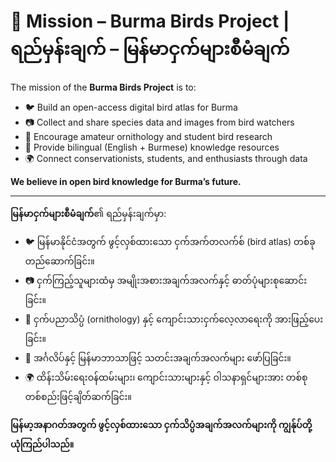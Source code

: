 # 🎯 Mission – Burma Birds Project | ရည်မှန်းချက် – မြန်မာငှက်များစီမံချက်

The mission of the **Burma Birds Project** is to:

- 🐦 Build an open-access digital bird atlas for Burma
- 📷 Collect and share species data and images from bird watchers
- 🧪 Encourage amateur ornithology and student bird research
- 💬 Provide bilingual (English + Burmese) knowledge resources
- 🌍 Connect conservationists, students, and enthusiasts through data

**We believe in open bird knowledge for Burma’s future.**

---

**မြန်မာငှက်များစီမံချက်**၏ ရည်မှန်းချက်မှာ:

- 🐦 မြန်မာနိုင်ငံအတွက် ဖွင့်လှစ်ထားသော ငှက်အက်တလက်စ် (bird atlas) တစ်ခုတည်ဆောက်ခြင်း။
- 📷 ငှက်ကြည့်သူများထံမှ အမျိုးအစားအချက်အလက်နှင့် ဓာတ်ပုံများစုဆောင်းခြင်း။
- 🧪 ငှက်ပညာသိပ္ပံ (ornithology) နှင့် ကျောင်းသားငှက်လေ့လာရေးကို အားဖြည့်ပေးခြင်း။
- 💬 အင်္ဂလိပ်နှင့် မြန်မာဘာသာဖြင့် သတင်းအချက်အလက်များ ဖော်ပြခြင်း။
- 🌍 ထိန်းသိမ်းရေးဝန်ထမ်းများ၊ ကျောင်းသားများနှင့် ဝါသနာရှင်များအား တစ်စုတစ်စည်းဖြင့်ချိတ်ဆက်ခြင်း။

**မြန်မာ့အနာဂတ်အတွက် ဖွင့်လှစ်ထားသော ငှက်သိပ္ပံအချက်အလက်များကို ကျွန်ုပ်တို့ယုံကြည်ပါသည်။**
